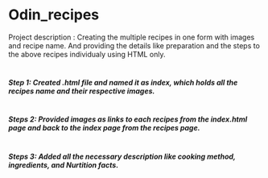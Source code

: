 # Odin_recipes

Project description : Creating the multiple recipes in one form with images and recipe name. And providing the details like preparation and the steps to the above recipes individualy using HTML only. 

# <h5> Step 1: Created .html file and named it as index, which holds all the recipes name and their respective images. </h5>

# <h5> Steps 2: Provided images as links to each recipes from the index.html page and back to the index page from the recipes page.</h5>

# <h5> Steps 3: Added all the necessary description like cooking method, ingredients, and Nurtition facts.</h5>
